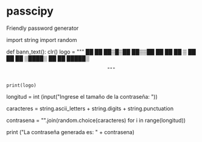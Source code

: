 # passcipy
Friendly password generator

import string
import random

def bann_text():
    clr()
    logo = """
                ██  ██ ██▒█▒██ ██▒▒██
                ██  ██ ██ ▒ ██ ██  ██
                   ▒████▒ ██   ██ █████▒
      
                                         """
                                         
                                         
    print(logo)           

longitud = int (input("Ingrese el tamaño de la contraseña: "))

caracteres = string.ascii_letters + string.digits + string.punctuation  

contrasena = "".join(random.choice(caracteres) for i in range(longitud))

print ("La contraseña generada es: " + contrasena)
